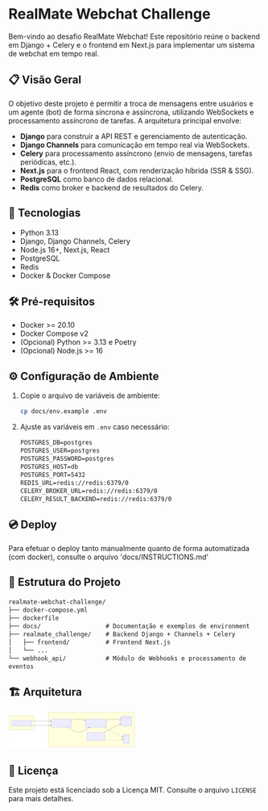 # RealMate Webchat Challenge

Bem-vindo ao desafio RealMate Webchat! Este repositório reúne o backend em Django + Celery e o frontend em Next.js para implementar um sistema de webchat em tempo real.

## 📋 Visão Geral

O objetivo deste projeto é permitir a troca de mensagens entre usuários e um agente (bot) de forma síncrona e assíncrona, utilizando WebSockets e processamento assíncrono de tarefas. A arquitetura principal envolve:

- **Django** para construir a API REST e gerenciamento de autenticação.
- **Django Channels** para comunicação em tempo real via WebSockets.
- **Celery** para processamento assíncrono (envio de mensagens, tarefas periódicas, etc.).
- **Next.js** para o frontend React, com renderização híbrida (SSR & SSG).
- **PostgreSQL** como banco de dados relacional.
- **Redis** como broker e backend de resultados do Celery.

## 🚀 Tecnologias

- Python 3.13
- Django, Django Channels, Celery
- Node.js 16+, Next.js, React
- PostgreSQL
- Redis
- Docker & Docker Compose

## 🛠 Pré-requisitos

- Docker >= 20.10
- Docker Compose v2
- (Opcional) Python >= 3.13 e Poetry
- (Opcional) Node.js >= 16

## ⚙️ Configuração de Ambiente

1. Copie o arquivo de variáveis de ambiente:
   ```bash
   cp docs/env.example .env
   ```
2. Ajuste as variáveis em `.env` caso necessário:
   ```dotenv
   POSTGRES_DB=postgres
   POSTGRES_USER=postgres
   POSTGRES_PASSWORD=postgres
   POSTGRES_HOST=db
   POSTGRES_PORT=5432
   REDIS_URL=redis://redis:6379/0
   CELERY_BROKER_URL=redis://redis:6379/0
   CELERY_RESULT_BACKEND=redis://redis:6379/0
   ```

## 💿 Deploy

Para efetuar o deploy tanto manualmente quanto de forma automatizada (com docker), consulte o arquivo 'docs/INSTRUCTIONS.md'


## 📂 Estrutura do Projeto

```
realmate-webchat-challenge/
├── docker-compose.yml
├── dockerfile
├── docs/                  # Documentação e exemplos de environment
├── realmate_challenge/    # Backend Django + Channels + Celery
│   ├── frontend/          # Frontend Next.js
│   └── ...
└── webhook_api/           # Módulo de Webhooks e processamento de eventos
```

## 🏗 Arquitetura

<img src="docs/architecture.svg" alt="Arquitetura do Projeto" style="max-width:50%;" />

## 📄 Licença

Este projeto está licenciado sob a Licença MIT. Consulte o arquivo `LICENSE` para mais detalhes.
